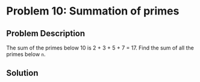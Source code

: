 # Problem 10: Summation of primes

## Problem Description

The sum of the primes below 10 is 2 + 3 + 5 + 7 = 17. Find the sum of all the primes below `n`.

## Solution

